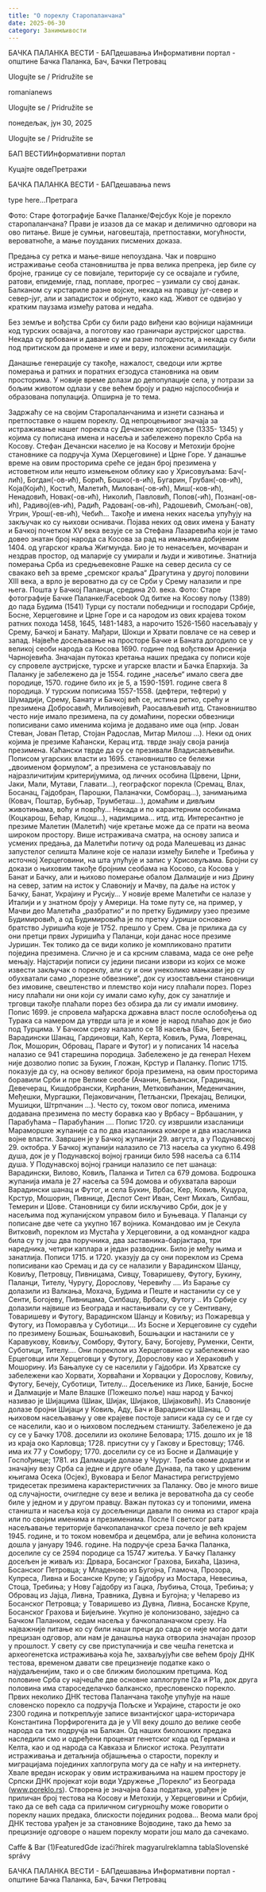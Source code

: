 ```yaml
---
title: "О пореклу Старопаланчана"
date: 2025-06-30
category: Занимљивости
---
```


БАЧКА ПАЛАНКА ВЕСТИ - БАПдешавања Информативни портал - општине Бачка Паланка, Бач, Бачки Петровац

Ulogujte se / Pridružite se

romanianews

Ulogujte se / Pridružite se

понедељак, јун 30, 2025

Ulogujte se / Pridružite se

БАП ВЕСТИИнформативни портал

Куцајте овдеПретражи

БАЧКА ПАЛАНКА ВЕСТИ - БАПдешавања news

type here...Претрага

Фото: Старе фотографије Бачке Паланке/Фејсбук
            Које је порекло старопаланчана? Прави је изазов да се макар и делимично одговори на ово питање. Више је сумњи, наговештаја, претпоставки, могућности, вероватноће, а мање поузданих писмених доказа.

Предања су ретка и мање-више непоуздана. Чак и површно истраживање сеоба становништва је прва велика препрека, јер биле су бројне, границе су се повијале, територије су се освајале и губиле, ратови, епидемије, глад, поплаве, прогрес – узимали су свој данак.
Балканом су крстариле разне војске, некада на правцу југ-север и север-југ, али и западисток и обрнуто, како кад. Живот се одвијао у кратким паузама између ратова и недаћа.


Без земље и вођства Срби су били радо виђени као војници најамници код турских освајача, а поготову као граничари аустријског царства. Некада су врбовани и даване су им разне погодности, а некада су били под притиском да промене и име и веру, изложени асимилацији.


Данашње генерације су такође, нажалост, сведоци или жртве померања и ратних и поратних егзодуса становника на овим просторима.
У новије време долази до депопулације села, у потрази за бољим животом одлази у све већем броју и радно најспособнија и образована популација. Опширна је то тема.


Задржаћу се на својим Старопаланчанима и изнети сазнања и претпоставке о нашем пореклу. Од непроцењивог значаја за истраживање нашег порекла су Дечанске хрисовуље (1335- 1345) у којима су пописана имена и насеља и забележено порекло Срба на Косову.
Стефан Дечански населио је на Косову и Метохији бројне становнике са подручја Хума (Херцеговине) и Црне Горе. У данашње време на овим просторима среће се један број презимена у истоветном или нешто измењеном облику као у Хрисовуљама: Бач(-лић), Богдан(-ов-ић), Борић, Бошко(-в-ић), Бугарин, Грубан(-ов-ић), Која(Којић), Костић, Малетић, Милован(-ов-ић), Миш(-ков-ић), Ненадовић, Новак(-ов-ић), Николић, Павловић, Попов(-ић), Познан(-ов-ић), Радивој(ев-ић), Радић, Радован(-ов-ић), Радошевић, Смољан(-ов), Угрин, Урош(-ев-ић), Чебић…
Такође и имена неких насеља упућују на закључак ко су њихови оснивачи.
Појава неких од ових имена у Банату и Бачкој почетком XV века везује се за Стефана Лазаревића који је тамо довео знатан број народа са Косова за рад на имањима добијеним 1404. од угарског краља Жигмунда. Био је то ненасељен, мочваран и нездрав простор, од маларије су умирали и људи и животиње.
Знатнија померања Срба из средњевековне Рашке на север десила су се свакако већ за време „сремског краља“ Драгутина у другој половини XIII века, а врло је вероватно да су се Срби у Срему налазили и пре њега.
Пошта у Бачкој Паланци, средина 20. века. Фото: Старе фотографије Бачке Паланке/Facebook
Од битке на Косову пољу (1389) до пада Будима (1541) Турци су постали победници и господари Србије, Босне, Херцеговине и Црне Горе и са народом из ових крајева током ратних похода 1458, 1645, 1481-1483, а нарочито 1526-1560 насељавају у Срему, Бачкој и Банату.
Мађари, Шокци и Хрвати повлаче се на север и запад. Највеће досељавање на просторе Бачке и Баната догодило се у великој сеоби народа са Косова 1690. године под вођством Арсенија Чарнојевића.
Значајан путоказ кретања наших предака су пописи које су спровеле аустријске, турске и угарске власти и Бачка Епархија. За Паланку је забележено да је 1554. године „насеље“ имало свега две породице, 1570. године било их је 5, а 1590-1591. године свега 8 породица.
У турским пописима 1557-1558. (дефтери, тефтери) у Шумадији, Срему, Банату и Бачкој већ се, истина ретко, срећу и презимена Добросавић, Миливојевић, Раосављевић итд. Становништво често није имало презимена, па су домаћини, порески обвезници пописивани само именима којима је додавано име оца (нпр. Јован Стеван, Јован Петар, Стојан Радослав, Митар Милош …).
Неки од оних којима је презиме Каћански, Керац итд. тврде знају своја ранија презимена. Каћански тврде да су се презивали Владисављевићи. Пописом угарских власти из 1695. становништво се бележи „двоименом формулом“, а презимена се установљавају по најразличитијим критеријумима, од личних особина (Црвени, Црни, Јаки, Мали, Мутави, Главати…), географског порекла (Сремац, Влах, Босанац, Гајдобран, Парошки, Паланачки, Сомборац…), занимањима (Ковач, Поштар, Бубњар, Трумбеташ…), домаћим и дивљим животињама, воћу и поврћу… Некада и по карактерним особинама (Коцкарош, Бећар, Кицош…), надимцима… итд. итд.
Интересантно је презиме Малетин (Малетић) чије кретање може да се прати на веома широком простору. Више истраживача сматра, на основу записа и усмених предања, да Малетићи потичу од рода Малешевац из данас запустелог селишта Малине које се налази између Билеће и Требиња у источној Херцеговини, на шта упућује и запис у Хрисовуљама. Бројни су докази о њиховим такође бројним сеобама на Косово, са Косова у Банат и Бачку, али и њихово померање обалом Далмације и низ Дрину на север, затим на исток у Славонију и Мачву, па даље на исток у Бачку, Банат, Украјину и Русију…
У новије време Малетићи се налазе у Италији и у знатном броју у Америци. На томе путу се, на пример, у Мачви део Малетића „разбратио“ и по претку Будимиру узео презиме Будимировић, а од Будимировића је по претку Јуриши основано братство Јуришића које је 1752. прешло у Срем. Сва је прилика да су они претци првих Јуришића у Паланци, који данас носе презиме Јуришин. Тек толико да се види колико је компликовано пратити поједина презимена.
Слично је и са крсним славама, мада се оне ређе мењају.
Најстарији пописи су једини писани извори из којих се може извести закључак о пореклу, али су и они унеколико мањкави јер су обухватали само „порезне обвезнике“, док су изостављени становници без имовине, свештенство и племство који нису плаћали порез.
Порез нису плаћали ни они који су имали само кућу, док су занатлије и трговци такође плаћали порез без обзира да ли су имали имовину. Попис 1699. је спровела мађарска државна власт после ослобођења од Турака са намером да утврди шта је и коме је народ плаћао док је био под Турцима. У Бачком срезу налазило се 18 насеља (Бач, Бегеч, Варадински Шанац, Гардиновци, Каћ, Керта, Ковиљ, Рума, Ловренац, Лок, Мошорин, Обровац, Параге и Футог) и у пописаних 14 насеља налазио се 941 старешина породица. Забележено је да генерал Нехем није дозволио попис за Букин, Гложан, Крстур и Паланку.
Попис 1715. показује да су, на основу великог броја презимена, на овим просторима боравили Срби и пре Велике сеобе (Ачанин, Бељански, Градинац, Девечерац, Кишдобрански, Кирћанин, Метковићанин, Меденичанин, Међешки, Мургашки, Пејаковичанин, Петљански, Прекајац, Велицки, Мушицки, Штрпчанин …). Често су, током овог пописа, именима додавана презимена по месту боравка као у Врбасу – Врбашанин, у Парабућама – Парабућанин ….
Попис 1720. су извршили изасланици Мараморшке жупаније са по два изасланика коморе и два изасланика војне власти.
Завршен је у Бачкој жупанији 29. августа, а у Подунавској 29. октобра. У Бачкој жупанији налазило се 713 насеља са укупно 6.498 душа, док је у Подунавској војној граници било 598 насеља са 6.114 душа.
У Подунавској војној граници налазило се пет шанаца: Варадински, Вилово, Ковиљ, Паланка и Тител са 679 домова. Бодрошка жупанија имала је 27 насеља са 594 домова и обухватала вароши Варадински шанац и Футог, и села Букин, Врбас, Кер, Ковиљ, Куцура, Крстур, Мошорин, Пивнице, Деспот Сент Иван, Сент Михаљ, Силбаш, Темерин и Шове. Становници су били искључиво Срби, док је у насељима под жупанијском управом било и Буњеваца.
У Паланци су пописане две чете са укупно 167 војника. Командовао им је Секула Витковић, пореклом из Мустаћа у Херцеговини, а од командног кадра била су ту још два поручника, два заставника-барјактара, три наредника, четири каплара и један разводник. Било је међу њима и занатлија.
Пописи 1715. и 1720. указују да су они пореклом из Срема пописивани као Сремац и да су се налазили у Варадинском Шанцу, Ковиљу, Петровцу, Пивницама, Сивцу, Товаришеву, Футогу, Букину, Паланци, Тителу, Чуругу, Дорослову, Черевићу …. Из Барање су долазили из Валкања, Мохача, Будима и Пеште и настанили су се у Сенти, Богојеву, Пивницама, Силбашу, Врбасу, Футогу ..
Из Србије су долазили највише из Београда и настањивали су се у Сентивану, Товаришеву и Футогу, Варадинском Шанцу и Ковиљу; из Пожаревца у Футогу, из Поморавља у Суботици…. Из Босне и Херцеговине су судећи по презимену Бошњак, Бошњаковић, Бошњацки и настанили се у Каравукову, Ковиљу, Сомбору, Футогу, Бачу, Богојеву, Руменки, Сенти, Суботици, Тителу….
Они пореклом из Херцеговине су забележени као Ерцеговци или Херцеговци у Футогу, Дорослову као и Хераковић у Мошорину. Из Бањалуке су се населили у Гајдобри. Из Хрватске су забележени као Хорвати, Хорваћани и Хорвацки у Дорослову, Ковиљу, Футогу, Бечеју, Суботици, Тителу…
Досељенике из Лике, Баније, Босне и Далмације и Мале Влашке (Пожешко поље) наш народ у Бачкој називао је Шијацима (Шиак, Шијак, Шијаков, Шијаковић). Из Славоније долазе бројни Шијаци у Ковиљ, Аду, Бач и Варадински Шанац. О њиховом насељавању у ове крајеве постоје записи када су се и где су се населили, као и о њиховом последњем станишту. Забележено је да су се у Бачку 1708. доселили из околине Беловара; 1715. дошло их је 18 из краја око Карловца; 1728. присутни су у Гакову и Брестовцу; 1746. има их 77 у Сомбору; 1770. доселили су се из Босне и Далмације у Госпођинце; 1781. из Далмације долазе у Чуруг.
Треба овоме додати и значајну везу Срба са једне и друге обале Дунава, па тако у црквеним књигама Осека (Осјек), Вуковара и Белог Манастира региструјемо тридесетак презимена карактеристичних за Паланку. Ово је много више од случајности, очигледне су везе и велика је вероватноћа да су сеобе биле у једном и у другом правцу.
Важан путоказ су и топоними, имена станишта и насеља која су досељеници давали по онима из старог краја или по својим именима и презименима.
После II светског рата насељавање територије бачкопаланачког среза почело је већ крајем 1945. године, и то током новембра и децембра, али је већина колониста дошла у јануару 1946. године. На подручје среза Бачка Паланка, доселиле су се 2594 породице са 15747 житеља. У Бачку Паланку досељен је живаљ из: Дрвара, Босанског Грахова, Бихаћа, Цазина, Босанског Петровца; у Младеново из Бугојна, Гламоча, Прозора, Купреса, Ливна и Босанске Крупе; у Гајдобру из Мостара, Невесиња, Стоца, Требиња; у Нову Гајдобру из Гацка, Љубиња, Стоца, Требиња; у Обровац из Јајца, Ливна, Травника, Дувна и Бугојна; у Челарево из Босанског Петровца; у Товаришево из Дувна, Ливна, Босанске Крупе, Босанског Грахова и Бијељине.
Укупно је колонизовано, заједно са Бачком Паланком, седам насеља у бачкопаланачком срезу. 
На најважније питање ко су били наши преци до сада се није могао дати прецизан одговор, али нам је данашња наука отворила значајан прозор у прошлост. У свету су све приступачнија и све чешћа генетска и археогенетска истраживања која ће, захваљујући све већем броју ДНК тестова, временом давати све прецизнеије податке како о најудаљенијим, тако и о све ближим биолошким претцима.
Код половине Срба су најчешће две основне хаплогрупе I2а и Р1а, док друга половина има староседелачко балканско, пресловенско порекло. Првих неколико ДНК тестова Паланчана такође упућује на наше словенско порекло са подручја Пољске и Украјине, старости је око 2300 година и поткрепљује записе византијског цара-историчара Константина Порфирогенита да је у VII веку дошло до велике сеобе народа са тих подручја на Балкан.
Од наших биолошких предака наследили смо и одређени проценат генетског кода од Германа и Келта, као и од народа са Кавказа и Блиског истока. Резултати истраживања и детаљнија објашњења о старости, пореклу и миграцијама појединих хаплогрупа могу да се нађу и на интернету.
Хвале вредан искорак у овим истраживањима на нашем простору је Српски ДНК пројекат који води Удружење „Порекло“ из Београда (www.poreklo.rs).
Створена је значајна база података, урађен је приличан број тестова на Косову и Метохији, у Херцеговини и Србији, тако да се већ сада са приличном сигурношћу може говорити о пореклу наших предака, блискости појединих родова… Веома мали број ДНК тестова урађен је за становнике Војводине, тако да ћемо за прецизније одговоре о нашем пореклу морати још мало да сачекамо.

Caffe & Bar (1)FeaturedGde izaći?hírek magyarulreklamna tablaSlovenské správy

БАЧКА ПАЛАНКА ВЕСТИ - БАПдешавања Информативни портал - општине Бачка Паланка, Бач, Бачки Петровац

